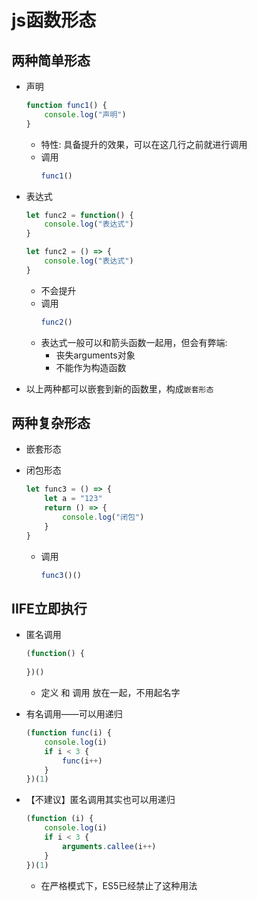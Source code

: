 # js函数形态

## 两种简单形态

- 声明
    ```js
    function func1() {
        console.log("声明")
    }
    ```
    - 特性: 具备提升的效果，可以在这几行之前就进行调用
    - 调用
        ```js
        func1()
        ```

- 表达式
    ```js
    let func2 = function() {
        console.log("表达式")
    }
    
    let func2 = () => {
        console.log("表达式")
    }
    ```
    - 不会提升
    - 调用
        ```js
        func2()
        ```
    - 表达式一般可以和箭头函数一起用，但会有弊端:
        - 丧失arguments对象
        - 不能作为构造函数

- 以上两种都可以嵌套到新的函数里，构成`嵌套形态`

## 两种复杂形态

- 嵌套形态

- 闭包形态
    ```js
    let func3 = () => {
        let a = "123"
        return () => {
            console.log("闭包")
        }
    }
    ```
    - 调用
        ```js
        func3()()
        ```

## IIFE立即执行

- 匿名调用
    ```js
    (function() {
        
    })()
    ```
    - 定义 和 调用 放在一起，不用起名字

- 有名调用——可以用递归
    ```js
    (function func(i) {
        console.log(i)
        if i < 3 {
            func(i++)
        }
    })(1)
    ```

- 【不建议】匿名调用其实也可以用递归
    ```js
    (function (i) {
        console.log(i)
        if i < 3 {
            arguments.callee(i++)
        }
    })(1)
    ```
    - 在严格模式下，ES5已经禁止了这种用法
    
    
